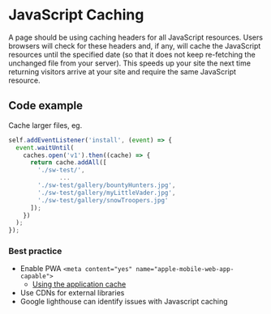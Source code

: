 # JavaScript Caching

A page should be using caching headers for all JavaScript resources. Users browsers will check for these headers and, if
any, will cache the JavaScript resources until the specified date (so that it does not keep re-fetching the unchanged
file from your server). This speeds up your site the next time returning visitors arrive at your site and require the
same JavaScript resource.

## Code example

Cache larger files,
eg.

````javascript
self.addEventListener('install', (event) => {
  event.waitUntil(
    caches.open('v1').then((cache) => {
      return cache.addAll([
        './sw-test/',
              ...
        './sw-test/gallery/bountyHunters.jpg',
        './sw-test/gallery/myLittleVader.jpg',
        './sw-test/gallery/snowTroopers.jpg'
      ]);
    })
  );
});
````

### Best practice

* Enable PWA `<meta content="yes" name="apple-mobile-web-app-capable">`
  * [Using the application cache](https://developer.mozilla.org/en-US/docs/Web/HTML/Using_the_application_cache)
* Use CDNs for external libraries
* Google lighthouse can identify issues with Javascript caching
